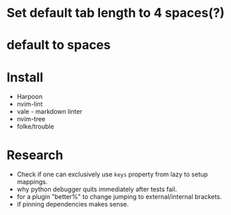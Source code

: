 # Set default tab length to 4 spaces(?)
# default to spaces

# Install 
  - Harpoon
  - nvim-lint
  - vale - markdown linter
  - nvim-tree
  - folke/trouble


# Research
  - Check if one can exclusively use `keys` property from lazy to setup mappings.
  - why python debugger quits immediately after tests fail.
  - for a plugin "better%" to change jumping to external/internal brackets.
  - if pinning dependencies makes sense.

